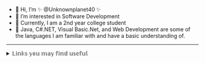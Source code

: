 - 👋 Hi, I’m ✨ @Unknownplanet40 ✨
- 👀 I’m interested in Software Development
- 🌱 Currently, I am a 2nd year college student
- 💞️ Java, C#.NET, Visual Basic.Net, and Web Development are some of the languages I am familiar with and have a basic understanding of.
___
<details><summary>𝕃𝕚𝕟𝕜𝕤 𝕪𝕠𝕦 𝕞𝕒𝕪 𝕗𝕚𝕟𝕕 𝕦𝕤𝕖𝕗𝕦𝕝</summary>
  <p>
  
  # [![`Github Gist Collections`](https://fontmeme.com/permalink/220912/3198cabf9caccd13bf75a2208023ec9d.png "A collection of crack applications, license keys, programming tutorials, and Windows tips & tricks")](https://bit.ly/Gist-GitHub)
  
  
  ___
  
  </p>
</details>




<!---
Unknownplanet40/Unknownplanet40 is a ✨ special ✨ repository because its `README.md` (this file) appears on your GitHub profile.
You can click the Preview link to take a look at your changes.
--->
